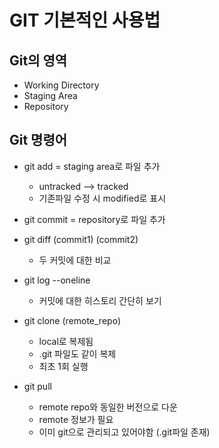 # GIT 기본적인 사용법

## Git의 영역

- Working Directory
- Staging Area
- Repository


## Git 명령어

- git add = staging area로 파일 추가
  - untracked --> tracked
  - 기존파일 수정 시 modified로 표시
- git commit = repository로 파일 추가
- git diff (commit1) (commit2)
  - 두 커밋에 대한 비교
- git log --oneline
  - 커밋에 대한 히스토리 간단히 보기

- git clone (remote_repo)
  - local로 복제됨
  - .git 파일도 같이 복제
  - 최초 1회 실행
- git pull
  - remote repo와 동일한 버전으로 다운
  - remote 정보가 필요
  - 이미 git으로 관리되고 있어야함 (.git파일 존재)